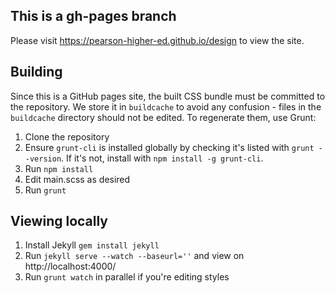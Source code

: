## This is a gh-pages branch

Please visit https://pearson-higher-ed.github.io/design to view the site.

## Building

Since this is a GitHub pages site, the built CSS bundle must be committed to the repository.  We store it in `buildcache` to avoid any confusion - files in the `buildcache` directory should not be edited.  To regenerate them, use Grunt:

1. Clone the repository
2. Ensure `grunt-cli` is installed globally by checking it's listed with `grunt --version`.  If it's not, install with `npm install -g grunt-cli`.
3. Run `npm install`
4. Edit main.scss as desired
5. Run `grunt`

## Viewing locally

1. Install Jekyll `gem install jekyll`
2. Run `jekyll serve --watch --baseurl=''` and view on http://localhost:4000/
3. Run `grunt watch` in parallel if you're editing styles

